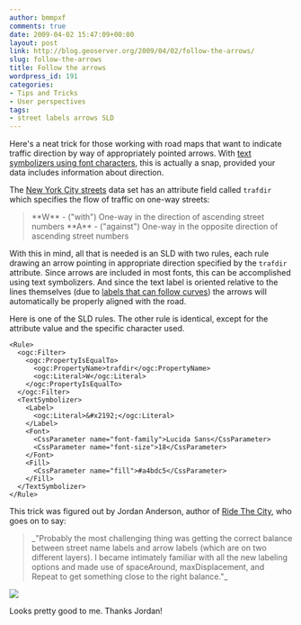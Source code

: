 ```yaml
---
author: bmmpxf
comments: true
date: 2009-04-02 15:47:09+00:00
layout: post
link: http://blog.geoserver.org/2009/04/02/follow-the-arrows/
slug: follow-the-arrows
title: Follow the arrows
wordpress_id: 191
categories:
- Tips and Tricks
- User perspectives
tags:
- street labels arrows SLD
---
```


Here's a neat trick for those working with road maps that want to indicate traffic direction by way of appropriately pointed arrows.  With [text symbolizers using font characters](http://blog.geoserver.org/2008/12/16/dynamic-symbolizers-part-2/), this is actually a snap, provided your data includes information about direction.

The [New York City streets](http://www.nyc.gov/html/dcp/html/bytes/dwnlion.shtml) data set has an attribute field called `trafdir` which specifies the flow of traffic on one-way streets:



<blockquote>**W** - ("with") One-way in the direction of ascending street numbers
**A** - ("against") One-way in the opposite direction of ascending street numbers</blockquote>




With this in mind, all that is needed is an SLD with two rules, each rule drawing an arrow pointing in appropriate direction specified by the `trafdir` attribute.  Since arrows are included in most fonts, this can be accomplished using text symbolizers.  And since the text label is oriented relative to the lines themselves (due to [labels that can follow curves](http://blog.geoserver.org/2009/01/08/throw-geoserver-a-curve/)) the arrows will automatically be properly aligned with the road.

Here is one of the SLD rules.  The other rule is identical, except for the attribute value and the specific character used.


    
    
    <Rule>
      <ogc:Filter>
        <ogc:PropertyIsEqualTo>
          <ogc:PropertyName>trafdir</ogc:PropertyName>
          <ogc:Literal>W</ogc:Literal>
        </ogc:PropertyIsEqualTo>
      </ogc:Filter>
      <TextSymbolizer>
        <Label>
          <ogc:Literal>&#x2192;</ogc:Literal>
        </Label>
        <Font>
          <CssParameter name="font-family">Lucida Sans</CssParameter>
          <CssParameter name="font-size">18</CssParameter>
        </Font>
        <Fill>
          <CssParameter name="fill">#a4bdc5</CssParameter>
        </Fill>
      </TextSymbolizer>
    </Rule>
    






This trick was figured out by Jordan Anderson, author of [Ride The City](http://www.ridethecity.com/), who goes on to say:



<blockquote>_"Probably the most challenging thing was getting the correct balance between street name labels and arrow labels (which are on two different layers). I became intimately familiar with all the new labeling options and made use of spaceAround, maxDisplacement, and Repeat to get something close to the right balance."_</blockquote>



[![](/img/uploads/oneway_arrows-300x2821.png)](/img/uploads/oneway_arrows1.png)

Looks pretty good to me.  Thanks Jordan!

